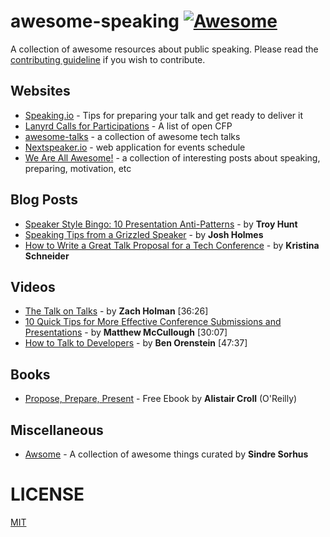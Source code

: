 awesome-speaking [![Awesome](https://cdn.rawgit.com/sindresorhus/awesome/d7305f38d29fed78fa85652e3a63e154dd8e8829/media/badge.svg)](https://github.com/sindresorhus/awesome)
================

A collection of awesome resources about public speaking. Please read the [contributing guideline](contributing.md) if you wish to contribute.

## Websites
* [Speaking.io](http://speaking.io) - Tips for preparing your talk and get ready to deliver it
* [Lanyrd Calls for Participations](http://lanyrd.com/calls/) - A list of open CFP
* [awesome-talks](https://github.com/JanVanRyswyck/awesome-talks) - a collection of awesome tech talks
* [Nextspeaker.io](http://nextspeaker.io/) - web application for events schedule
* [We Are All Awesome!](http://weareallaweso.me/) - a collection of interesting posts about speaking, preparing, motivation, etc

## Blog Posts
* [Speaker Style Bingo: 10 Presentation Anti-Patterns](http://www.troyhunt.com/2015/06/speaker-style-bingo-10-presentation.html) - by **Troy Hunt**
* [Speaking Tips from a Grizzled Speaker](http://www.joshholmes.com/blog/2014/01/17/speaking-tips-grizzled-speaker/) - by **Josh Holmes**
* [How to Write a Great Talk Proposal for a Tech Conference](http://2014.cssconf.eu/news/how-to-write-a-great-talk-proposal-for-a-tech) - by **Kristina Schneider**

## Videos
* [The Talk on Talks](http://devslovebacon.com/conferences/bacon-2014/talks/the-talk-on-talks) - by **Zach Holman** [36:26]
* [10 Quick Tips for More Effective Conference Submissions and Presentations](https://www.youtube.com/watch?v=fJz4JJIchaY) - by **Matthew McCullough** [30:07]
* [How to Talk to Developers](https://www.youtube.com/watch?v=l9JXH7JPjR4) - by **Ben Orenstein** [47:37]

## Books
* [Propose, Prepare, Present](http://shop.oreilly.com/product/0636920027096.do) - Free Ebook by **Alistair Croll** (O'Reilly)

## Miscellaneous
* [Awsome](https://github.com/sindresorhus/awesome) - A collection of awesome things curated by **Sindre Sorhus**

# LICENSE
[MIT](LICENSE.md)
